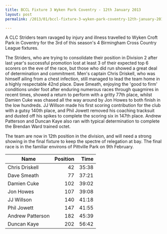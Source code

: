 ```yaml
---
title: BCCL Fixture 3 Wyken Park Coventry - 12th January 2013
layout: post
permalink: /2013/01/bccl-fixture-3-wyken-park-coventry-12th-january-2013/

---
```


A CLC Striders team ravaged by injury and illness travelled to Wyken Croft Park in Coventry for the 3rd of this season's 4 Birmingham Cross Country League fixtures.
  
The Striders, who are trying to consolidate their position in Division 2 after last year's successful promotion lost at least 3 of their expected top 6 scorers on the eve of the race, but those who did run showed a great deal of determination and commitment. Men's captain Chris Driskell, who was himself ailing from a chest infection, still managed to lead the team home in a highly respectable 42nd place. Dave Smeath, enjoying the 'good to firm' conditions under foot after enduring numerous races through quagmires in recent times, showed a return to perform with a gritty 77th place, whilst Damien Cuke was chased all the way around by Jon Howes to both finish in the low hundreds. JJ Willson made his first scoring contribution for the club with a gutsy 140th place, and Phil Jowett removed his coaching tracksuit and dusted off his spikes to complete the scoring six in 147th place. Andrew Patterson and Duncan Kaye also ran with typical determination to complete the Brendan Ward trained octet.

The team are now in 12th position in the division, and will need a strong showing in the final fixture to keep the spectre of relegation at bay. The final race is in the familiar environs of Pittville Park on 9th February.

|Name|Position|Time|
|--- |---:|---:|
|Chris Driskell| 42| 35:38|
|Dave Smeath| 77| 37:21|
|Damien Cuke|102| 39:02|
|Jon Howes|107| 39:08|
|JJ Willson|140| 41:18|
|Phil Jowett|147| 41:55|
|Andrew Patterson|182| 45:39|
|Duncan Kaye|202| 56:42|
